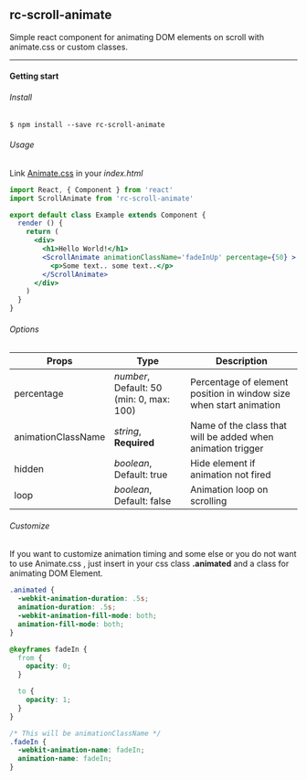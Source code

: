 ## rc-scroll-animate
Simple react component for animating DOM elements on scroll with animate.css or custom classes.
___
#### Getting start
###### Install
```
$ npm install --save rc-scroll-animate
```
###### Usage
Link [Animate.css](https://github.com/daneden/animate.css) in your *index.html*

```jsx
import React, { Component } from 'react'
import ScrollAnimate from 'rc-scroll-animate'

export default class Example extends Component {
  render () {
    return (
      <div>
        <h1>Hello World!</h1>
        <ScrollAnimate animationClassName='fadeInUp' percentage={50} >
          <p>Some text.. some text..</p>
        </ScrollAnimate>
      </div>
    )
  }
}
```
###### Options
|Props|Type|Description|
|---|---|---|
| percentage  |*number*, Default: 50 (min: 0, max: 100)| Percentage of element position in window size when start animation |
| animationClassName |  *string*, **Required**  | Name of the class that will be added when animation trigger |
| hidden | *boolean*, Default: true | Hide element if animation not fired |
| loop | *boolean*, Default: false | Animation loop on scrolling |

###### Customize
If you want to customize animation timing and some else or you do not want to use Animate.css , just insert in your css class **.animated**
and a class for animating DOM Element.
```css
.animated {
  -webkit-animation-duration: .5s;
  animation-duration: .5s;
  -webkit-animation-fill-mode: both;
  animation-fill-mode: both;
}

@keyframes fadeIn {
  from {
    opacity: 0;
  }

  to {
    opacity: 1;
  }
}

/* This will be animationClassName */
.fadeIn {
  -webkit-animation-name: fadeIn;
  animation-name: fadeIn;
}
```
